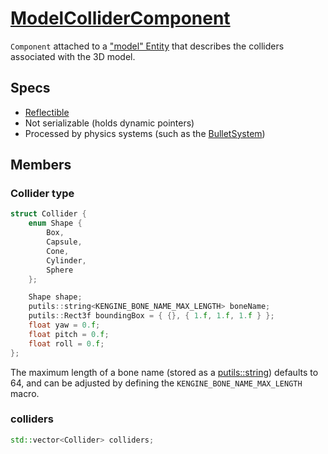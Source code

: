 # [ModelColliderComponent](ModelColliderComponent.hpp)

`Component` attached to a ["model" Entity](ModelComponent.md) that describes the colliders associated with the 3D model.

## Specs

* [Reflectible](https://github.com/phisko/putils/blob/master/reflection.md)
* Not serializable (holds dynamic pointers)
* Processed by physics systems (such as the [BulletSystem](../../systems/bullet/BulletSystem.md))

## Members

### Collider type

```cpp
struct Collider {
    enum Shape {
        Box,
        Capsule,
        Cone,
        Cylinder,
        Sphere
    };

    Shape shape;
    putils::string<KENGINE_BONE_NAME_MAX_LENGTH> boneName;
    putils::Rect3f boundingBox = { {}, { 1.f, 1.f, 1.f } };
    float yaw = 0.f;
    float pitch = 0.f;
    float roll = 0.f;
};
```

The maximum length of a bone name (stored as a [putils::string](https://github.com/phisko/putils/blob/master/string.hpp)) defaults to 64, and can be adjusted by defining the `KENGINE_BONE_NAME_MAX_LENGTH` macro.

### colliders

```cpp
std::vector<Collider> colliders;
```